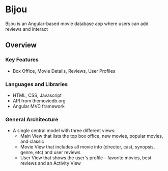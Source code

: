 # Bijou
Bijou is an Angular-based movie database app where users can add reviews and interact
## Overview

### Key Features
- Box Office, Movie Details, Reviews, User Profiles 

### Languages and Libraries
- HTML, CSS, Javascript
- API from themoviedb.org
- Angular MVC framework

### General Architecture
- A single central model with three different views:
  - Main View that lists the top box office, new movies, popular movies, and classic
  - Movie View that includes all movie info (director, cast, synopsis, genre, etc) and user reviews
  - User View that shows the user's profile - favorite movies, best reviews and an Activity View
